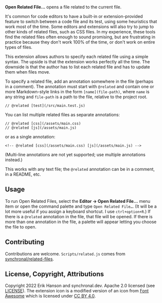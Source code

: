 **Open Related File…** opens a file related to the current file.

It's common for code editors to have a built-in or extension-provided feature to switch between
a code file and its test, using some heuristics that work most of the time. Some editors and
extensions will also try to jump to other kinds of related files, such as CSS files. In my
experience, these tools find the related files often enough to sound promising, but are
frustrating in practice because they don't work 100% of the time, or don't work on entire
types of files.

This extension allows authors to specify each related file using a simple
syntax. The upside is that the extension works perfectly all the time. The downside is
that the author has to list each related file and has to update them when files move.

To specify a related file, add an annotation somewhere in the file (perhaps in a comment).
The annotation must start with `@related` and contain one or more Markdown-style links in the
form `[name](file-path)`, where `name` is any string and `file-path` is a path to the file,
relative to the project root.

```
// @related [test](/src/main.test.js)
```

You can list multiple related files as separate annotations:

```
// @related [css](/assets/main.css)
// @related [js](/assets/main.js)
```

or as a single annotation:

```
<!-- @related [css](/assets/main.css) [js](/assets/main.js) -->
```

(Multi-line annotations are not yet supported; use multiple annotations instead.)

This works with any text file; the `@related` annotation can be in a comment, in a README, etc.

## Usage

To run Open Related Files, select the **Editor → Open Related File…** menu item
or open the command palette and type `Open Related File…`. (It will be a lot more useful if you assign
a keyboard shortcut. I use `ctrl+option+R`.) If there is a `@related` annotation in the file, that
file will be opened. If there is more than one annotation in the file, a palette will appear letting
you choose the file to open.

## Contributing

Contributions are welcome. `Scripts/related.js` comes from
[synchronal/related-files](https://github.com/synchronal/related-files).

## License, Copyright, Attributions

Copyright 2022 Erik Hanson and synchronal.dev.
Apache 2.0 licensed (see [LICENSE](https://github.com/synchronal/related-files.novaextension/blob/main/LICENSE)).
The extension icon is a modified version of an icon from [Font Awesome](https://fontawesome.com/)
which is licensed under [CC BY 4.0](https://fontawesome.com/license).
